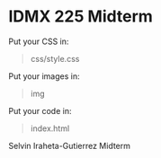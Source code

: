 # IDMX 225 Midterm

Put your CSS in:

> css/style.css

Put your images in:

> img

Put your code in:

> index.html

Selvin Iraheta-Gutierrez Midterm 